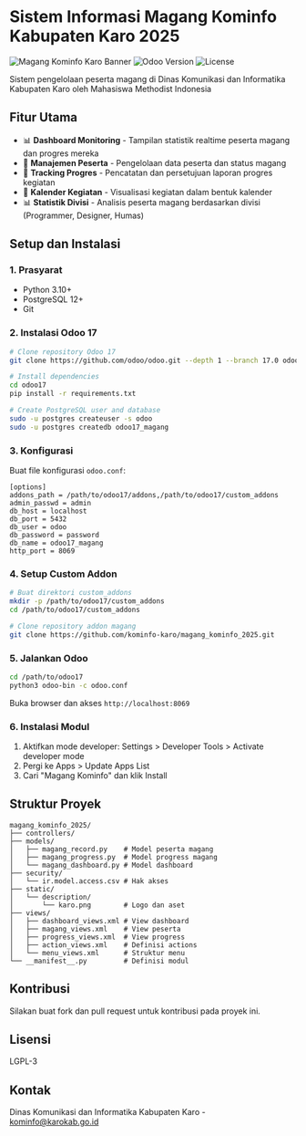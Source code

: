 # Sistem Informasi Magang Kominfo Kabupaten Karo 2025

![Magang Kominfo Karo Banner](https://img.shields.io/badge/Magang%20Kominfo-Kabupaten%20Karo%202025-6c5ce7)
![Odoo Version](https://img.shields.io/badge/Odoo-17.0-3498db)
![License](https://img.shields.io/badge/License-LGPL--3-28a745)

Sistem pengelolaan peserta magang di Dinas Komunikasi dan Informatika Kabupaten Karo oleh Mahasiswa Methodist Indonesia

## Fitur Utama

- 📊 **Dashboard Monitoring** - Tampilan statistik realtime peserta magang dan progres mereka
- 👥 **Manajemen Peserta** - Pengelolaan data peserta dan status magang
- 📝 **Tracking Progres** - Pencatatan dan persetujuan laporan progres kegiatan
- 📅 **Kalender Kegiatan** - Visualisasi kegiatan dalam bentuk kalender
- 📊 **Statistik Divisi** - Analisis peserta magang berdasarkan divisi (Programmer, Designer, Humas)

## Setup dan Instalasi

### 1. Prasyarat

- Python 3.10+
- PostgreSQL 12+
- Git

### 2. Instalasi Odoo 17

```bash
# Clone repository Odoo 17
git clone https://github.com/odoo/odoo.git --depth 1 --branch 17.0 odoo17

# Install dependencies
cd odoo17
pip install -r requirements.txt

# Create PostgreSQL user and database
sudo -u postgres createuser -s odoo
sudo -u postgres createdb odoo17_magang
```

### 3. Konfigurasi

Buat file konfigurasi `odoo.conf`:

```
[options]
addons_path = /path/to/odoo17/addons,/path/to/odoo17/custom_addons
admin_passwd = admin
db_host = localhost
db_port = 5432
db_user = odoo
db_password = password
db_name = odoo17_magang
http_port = 8069
```

### 4. Setup Custom Addon

```bash
# Buat direktori custom_addons
mkdir -p /path/to/odoo17/custom_addons
cd /path/to/odoo17/custom_addons

# Clone repository addon magang
git clone https://github.com/kominfo-karo/magang_kominfo_2025.git
```

### 5. Jalankan Odoo

```bash
cd /path/to/odoo17
python3 odoo-bin -c odoo.conf
```

Buka browser dan akses `http://localhost:8069`

### 6. Instalasi Modul

1. Aktifkan mode developer: Settings > Developer Tools > Activate developer mode
2. Pergi ke Apps > Update Apps List
3. Cari "Magang Kominfo" dan klik Install

## Struktur Proyek

```
magang_kominfo_2025/
├── controllers/
├── models/
│   ├── magang_record.py    # Model peserta magang
│   ├── magang_progress.py  # Model progress magang
│   └── magang_dashboard.py # Model dashboard
├── security/
│   └── ir.model.access.csv # Hak akses
├── static/
│   └── description/
│       └── karo.png        # Logo dan aset
├── views/
│   ├── dashboard_views.xml # View dashboard
│   ├── magang_views.xml    # View peserta
│   ├── progress_views.xml  # View progress
│   ├── action_views.xml    # Definisi actions
│   └── menu_views.xml      # Struktur menu
└── __manifest__.py         # Definisi modul
```

## Kontribusi

Silakan buat fork dan pull request untuk kontribusi pada proyek ini.

## Lisensi

LGPL-3

## Kontak

Dinas Komunikasi dan Informatika Kabupaten Karo - kominfo@karokab.go.id